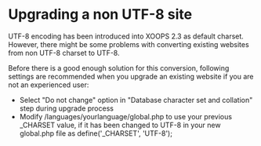 # Upgrading a non UTF-8 site

UTF-8 encoding has been introduced into XOOPS 2.3 as default charset. However, there might be some problems with converting existing websites from non UTF-8 charset to UTF-8.

Before there is a good enough solution for this conversion, following settings are recommended when you upgrade an existing website if you are not an experienced user:

* Select "Do not change" option in "Database character set and collation" step during upgrade process
* Modify /languages/yourlanguage/global.php to use your previous \_CHARSET value, if it has been changed to UTF-8 in your new global.php file as define\('\_CHARSET', 'UTF-8'\);


